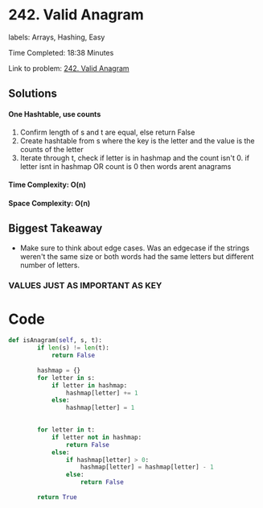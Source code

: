 # 242. Valid Anagram

labels: Arrays, Hashing, Easy

Time Completed: 18:38 Minutes

Link to problem: [242. Valid Anagram](https://leetcode.com/problems/valid-anagram/description/)

## Solutions

#### One Hashtable, use counts
1. Confirm length of s and t are equal, else return False 
1. Create hashtable from s where the key is the letter and the value is the counts of the letter
1. Iterate through t, check if letter is in hashmap and the count isn't 0. if letter isnt in hashmap OR count is 0 then words arent anagrams

#### Time Complexity: O(n)
#### Space Complexity: O(n)

## Biggest Takeaway

- Make sure to think about edge cases. Was an edgecase if the strings weren't the same size or both words had the same letters but different number of letters. 

### VALUES JUST AS IMPORTANT AS KEY
 # Code 

```python
def isAnagram(self, s, t):
        if len(s) != len(t):
            return False
        
        hashmap = {}
        for letter in s:
            if letter in hashmap:
                hashmap[letter] += 1
            else:
                hashmap[letter] = 1
            

        for letter in t:
            if letter not in hashmap:
                return False
            else:
                if hashmap[letter] > 0:
                    hashmap[letter] = hashmap[letter] - 1
                else:
                    return False
        
        return True
        